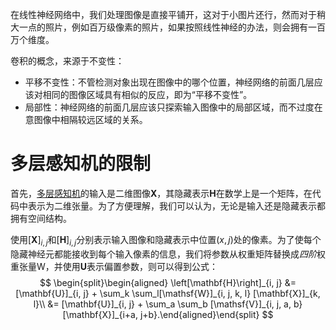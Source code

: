 在线性神经网络中，我们处理图像是直接平铺开，这对于小图片还行，然而对于稍大一点的照片，例如百万级像素的照片，如果按照线性神经的办法，则会拥有一百万个维度。

卷积的概念，来源于不变性：
- 平移不变性：不管检测对象出现在图像中的哪个位置，神经网络的前面几层应该对相同的图像区域具有相似的反应，即为“平移不变性”。
- 局部性：神经网络的前面几层应该只探索输入图像中的局部区域，而不过度在意图像中相隔较远区域的关系。


# 多层感知机的限制
首先，[多层感知机](多层感知机.md)的输入是二维图像$\mathbf{X}$，其隐藏表示$\mathbf{H}$在数学上是一个矩阵，在代码中表示为二维张量。为了方便理解，我们可以认为，无论是输入还是隐藏表示都拥有空间结构。

使用$[\mathbf{X}]_{i, j}$和$[\mathbf{H}]_{i, j}$分别表示输入图像和隐藏表示中位置$(x,j)$处的像素。为了使每个隐藏神经元都能接收到每个输入像素的信息，我们将参数从权重矩阵替换成*四阶*权重张量$\mathsf{W}$，并使用$\mathbf{U}$表示偏置参数，则可以得到公式：
$$
\begin{split}\begin{aligned} \left[\mathbf{H}\right]_{i, j} &= [\mathbf{U}]_{i, j} + \sum_k \sum_l[\mathsf{W}]_{i, j, k, l}  [\mathbf{X}]_{k, l}\\ &=  [\mathbf{U}]_{i, j} +
\sum_a \sum_b [\mathsf{V}]_{i, j, a, b}  [\mathbf{X}]_{i+a, j+b}.\end{aligned}\end{split}
$$
